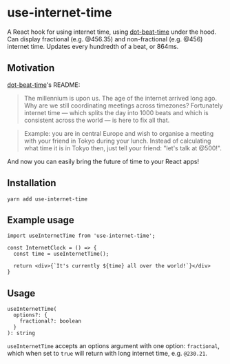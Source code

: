 # use-internet-time

A React hook for using internet time, using [dot-beat-time](https://github.com/sgwilym/dot-beat-time) under the hood. Can display fractional (e.g. @456.35) and non-fractional (e.g. @456) internet time. Updates every hundredth of a beat, or 864ms.

## Motivation

[dot-beat-time](https://github.com/sgwilym/dot-beat-time)'s README:

> The millennium is upon us. The age of the internet arrived long ago. Why are we still coordinating meetings across timezones? Fortunately internet time — which splits the day into 1000 beats and which is consistent across the world — is here to fix all that.

> Example: you are in central Europe and wish to organise a meeting with your friend in Tokyo during your lunch. Instead of calculating what time it is in Tokyo then, just tell your friend: "let's talk at @500!".

And now you can easily bring the future of time to your React apps!

## Installation

`yarn add use-internet-time`

## Example usage

```
import useInternetTime from 'use-internet-time';

const InternetClock = () => {
  const time = useInternetTime();

  return <div>{`It's currently ${time} all over the world!`}</div>
}
```

## Usage

```
useInternetTime(
  options?: {
    fractional?: boolean
  }
): string
```

`useInternetTime` accepts an options argument with one option: `fractional`, which when set to `true` will return with long internet time, e.g. `@230.21`.
